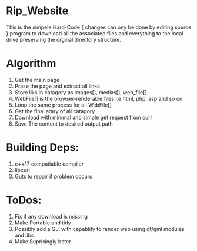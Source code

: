 # Rip_Website
This is the simpele Hard-Code { changes can ony be done by editing source } program to download all the associated files and everything to the local drive preserving the orginal directory structure.
# Algorithm
1) Get the main page
2) Prase the page and extract all links
3) Store liks in catagory as images[], medias[], web_file[]
4) WebFile[] is the browser-renderable files i.e html, php, asp and so on
5) Loop the same process for all WebFile[]
6) Get the final arary of all catagory
7) Download with minimal and simple get request from curl
8) Save The content to desired output path
# Building Deps:
  1) c++17 compatiable compiler
  2) libcurl
  3) Guts to repair if problem occurs
# ToDos:
  1) Fix if any download is missing
  2) Make Portable and tidy
  3) Possibly add a Gui with capablity to render web using qt/qml modules and libs
  4) Make Suprisingly beter

